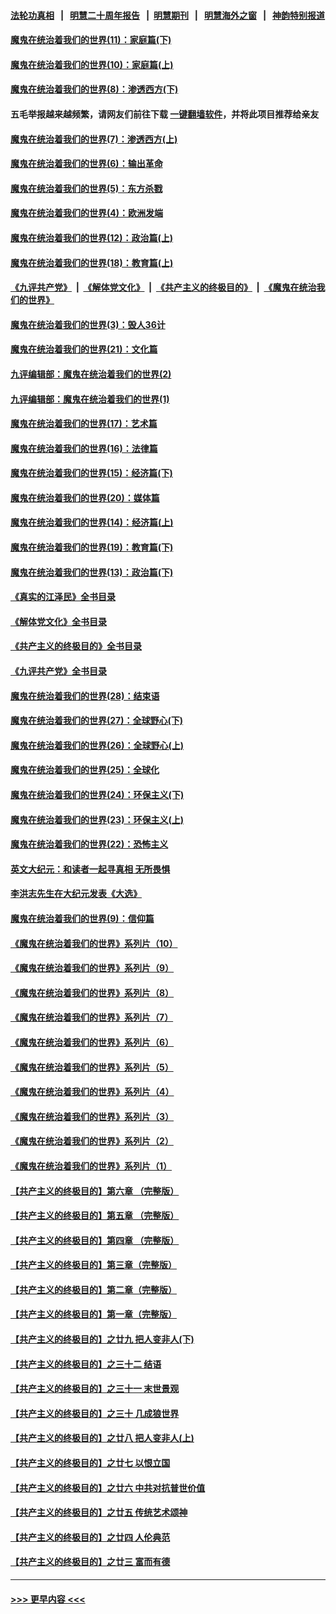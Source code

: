 #### [法轮功真相](https://github.com/gfw-breaker/truth/blob/master/README.md?t=0) &nbsp;&nbsp;|&nbsp;&nbsp; [明慧二十周年报告](https://github.com/gfw-breaker/mh-reports/blob/master/README.md?t=0) &nbsp;&nbsp;|&nbsp;&nbsp;[明慧期刊](https://github.com/gfw-breaker/mh-qikan) &nbsp;&nbsp;|&nbsp;&nbsp; [明慧海外之窗](https://github.com/gfw-breaker/mh-news/blob/master/README.md?t=0) &nbsp;&nbsp;|&nbsp;&nbsp; [神韵特别报道](https://github.com/gfw-breaker/mh-news/blob/master/shenyun.md?t=0)
#### [魔鬼在统治着我们的世界(11)：家庭篇(下)](../pages/nsc422/n10440961.md?t=11211250) 
#### [魔鬼在统治着我们的世界(10)：家庭篇(上)](../pages/nsc422/n10435448.md?t=11211250) 
#### [魔鬼在统治着我们的世界(8)：渗透西方(下)](../pages/nsc422/n10429603.md?t=11211250) 
#### 五毛举报越来越频繁，请网友们前往下载 [一键翻墙软件](https://github.com/gfw-breaker/ssr-accounts)，并将此项目推荐给亲友
#### [魔鬼在统治着我们的世界(7)：渗透西方(上)](../pages/nsc422/n10426013.md?t=11211250) 
#### [魔鬼在统治着我们的世界(6)：输出革命](../pages/nsc422/n10421536.md?t=11211250) 
#### [魔鬼在统治着我们的世界(5)：东方杀戮](../pages/nsc422/n10417707.md?t=11211250) 
#### [魔鬼在统治着我们的世界(4)：欧洲发端](../pages/nsc422/n10414890.md?t=11211250) 
#### [魔鬼在统治着我们的世界(12)：政治篇(上)](../pages/nsc422/n10444576.md?t=11211250) 
#### [魔鬼在统治着我们的世界(18)：教育篇(上)](../pages/nsc422/n10526970.md?t=11211250) 
#### [《九评共产党》](https://github.com/begood0513/9ping.md/blob/master/README.md) &nbsp;|&nbsp; [《解体党文化》](../../../../jtdwh.md/blob/master/README.md)  &nbsp;|&nbsp; [《共产主义的终极目的》](../../../../gczydzjmd.md/blob/master/README.md) &nbsp;|&nbsp; [《魔鬼在统治我们的世界》](../../../../mgztzwmdsj.md/blob/master/README.md) 
#### [魔鬼在统治着我们的世界(3)：毁人36计](../pages/nsc422/n10411583.md?t=11211250) 
#### [魔鬼在统治着我们的世界(21)：文化篇](../pages/nsc422/n10597706.md?t=11211250) 
#### [九评编辑部：魔鬼在统治着我们的世界(2)](../pages/nsc422/n10410036.md?t=11211250) 
#### [九评编辑部：魔鬼在统治着我们的世界(1)](../pages/nsc422/n10406825.md?t=11211250) 
#### [魔鬼在统治着我们的世界(17)：艺术篇](../pages/nsc422/n10499093.md?t=11211250) 
#### [魔鬼在统治着我们的世界(16)：法律篇](../pages/nsc422/n10485969.md?t=11211250) 
#### [魔鬼在统治着我们的世界(15)：经济篇(下)](../pages/nsc422/n10469975.md?t=11211250) 
#### [魔鬼在统治着我们的世界(20)：媒体篇](../pages/nsc422/n10586579.md?t=11211250) 
#### [魔鬼在统治着我们的世界(14)：经济篇(上)](../pages/nsc422/n10457370.md?t=11211250) 
#### [魔鬼在统治着我们的世界(19)：教育篇(下)](../pages/nsc422/n10564808.md?t=11211250) 
#### [魔鬼在统治着我们的世界(13)：政治篇(下)](../pages/nsc422/n10448270.md?t=11211250) 
#### [《真实的江泽民》全书目录](../pages/nsc422/n13721399.md?t=11211250) 
#### [《解体党文化》全书目录](../pages/nsc422/n13721157.md?t=11211250) 
#### [《共产主义的终极目的》全书目录](../pages/nsc422/n13721048.md?t=11211250) 
#### [《九评共产党》全书目录](../pages/nsc422/n13708085.md?t=11211250) 
#### [魔鬼在统治着我们的世界(28)：结束语](../pages/nsc422/n10936246.md?t=11211250) 
#### [魔鬼在统治着我们的世界(27)：全球野心(下)](../pages/nsc422/n10928319.md?t=11211250) 
#### [魔鬼在统治着我们的世界(26)：全球野心(上)](../pages/nsc422/n10900318.md?t=11211250) 
#### [魔鬼在统治着我们的世界(25)：全球化](../pages/nsc422/n10788205.md?t=11211250) 
#### [魔鬼在统治着我们的世界(24)：环保主义(下)](../pages/nsc422/n10695307.md?t=11211250) 
#### [魔鬼在统治着我们的世界(23)：环保主义(上)](../pages/nsc422/n10688613.md?t=11211250) 
#### [魔鬼在统治着我们的世界(22)：恐怖主义](../pages/nsc422/n10614727.md?t=11211250) 
#### [英文大纪元：和读者一起寻真相 无所畏惧](../pages/nsc422/n12542027.md?t=11211250) 
#### [李洪志先生在大纪元发表《大选》](../pages/nsc422/n12534746.md?t=11211250) 
#### [魔鬼在统治着我们的世界(9)：信仰篇](../pages/nsc422/n10432159.md?t=11211250) 
#### [《魔鬼在统治着我们的世界》系列片（10）](../pages/nsc422/n12292670.md?t=11211250) 
#### [《魔鬼在统治着我们的世界》系列片（9）](../pages/nsc422/n12290859.md?t=11211250) 
#### [《魔鬼在统治着我们的世界》系列片（8）](../pages/nsc422/n12287445.md?t=11211250) 
#### [《魔鬼在统治着我们的世界》系列片（7）](../pages/nsc422/n12283425.md?t=11211250) 
#### [《魔鬼在统治着我们的世界》系列片（6）](../pages/nsc422/n12282314.md?t=11211250) 
#### [《魔鬼在统治着我们的世界》系列片（5）](../pages/nsc422/n12281419.md?t=11211250) 
#### [《魔鬼在统治着我们的世界》系列片（4）](../pages/nsc422/n12274024.md?t=11211250) 
#### [《魔鬼在统治着我们的世界》系列片（3）](../pages/nsc422/n12271322.md?t=11211250) 
#### [《魔鬼在统治着我们的世界》系列片（2）](../pages/nsc422/n12269049.md?t=11211250) 
#### [《魔鬼在统治着我们的世界》系列片（1）](../pages/nsc422/n12267575.md?t=11211250) 
#### [【共产主义的终极目的】第六章 （完整版）](../pages/nsc422/n11428913.md?t=11211250) 
#### [【共产主义的终极目的】第五章 （完整版）](../pages/nsc422/n11428912.md?t=11211250) 
#### [【共产主义的终极目的】第四章 （完整版）](../pages/nsc422/n11428907.md?t=11211250) 
#### [【共产主义的终极目的】第三章（完整版）](../pages/nsc422/n11428848.md?t=11211250) 
#### [【共产主义的终极目的】第二章（完整版）](../pages/nsc422/n11428831.md?t=11211250) 
#### [【共产主义的终极目的】第一章（完整版）](../pages/nsc422/n11417651.md?t=11211250) 
#### [【共产主义的终极目的】之廿九 把人变非人(下)](../pages/nsc422/n11344140.md?t=11211250) 
#### [【共产主义的终极目的】之三十二 结语](../pages/nsc422/n11360535.md?t=11211250) 
#### [【共产主义的终极目的】之三十一 末世景观](../pages/nsc422/n11351129.md?t=11211250) 
#### [【共产主义的终极目的】之三十 几成狼世界](../pages/nsc422/n11348280.md?t=11211250) 
#### [【共产主义的终极目的】之廿八 把人变非人(上)](../pages/nsc422/n11340492.md?t=11211250) 
#### [【共产主义的终极目的】之廿七 以恨立国](../pages/nsc422/n11336944.md?t=11211250) 
#### [【共产主义的终极目的】之廿六 中共对抗普世价值](../pages/nsc422/n11324785.md?t=11211250) 
#### [【共产主义的终极目的】之廿五 传统艺术颂神](../pages/nsc422/n11296396.md?t=11211250) 
#### [【共产主义的终极目的】之廿四 人伦典范](../pages/nsc422/n11296397.md?t=11211250) 
#### [【共产主义的终极目的】之廿三 富而有德](../pages/nsc422/n11283598.md?t=11211250) 

----
#### [ >>> 更早内容 <<< ](../indexes/nsc422-earlier.md)
